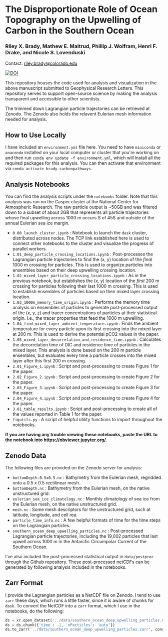 # The Disproportionate Role of Ocean Topography on the Upwelling of Carbon in the Southern Ocean

### Riley X. Brady, Mathew E. Maltrud, Phillip J. Wolfram, Henri F. Drake, and Nicole S. Lovenduski

Contact: riley.brady@colorado.edu

[![DOI](https://zenodo.org/badge/DOI/10.5281/zenodo.4281539.svg)](https://doi.org/10.5281/zenodo.4281539)

This repository houses the code used for analysis and visualization in the above manuscript submitted to Geophysical Research Letters. This repository serves to support open-source science by making the analysis transparent and accessible to other scientists. 

The trimmed down Lagrangian particle trajectories can be retrieved at Zenodo. The Zenodo also holds the relavent Eulerian mesh information needed for analysis. 

## How to Use Locally

I have included an `environment.yml` file here. You need to have `miniconda` or `anaconda` installed on your local computer or cluster that you're working on and then run `conda env update -f environment.yml`, which will install all the required packages for this analysis. You can then activate that environment via `conda activate brady-carbonpathways`. 

## Analysis Notebooks

You can find the analysis scripts under the `notebooks` folder. Note that this analysis was run on the Casper cluster at the National Center for Atmospheric Research. The raw particle output is ~50GB and was filtered down to a subset of about 2GB that represents all particle trajectories whose final upwelling across 1000 m occurs S of 45S and outside of the annual Eulerian sea ice margin. 

* `0.00_launch_cluster.ipynb` : Notebook to launch the `dask` cluster, distributed across nodes. The TCP link established here is used to connect other notebooks to the cluster and visualize the progress of parallel workers.
* `1.01_deep_particle_crossing_locations.ipynb` : Post-processes the Lagrangian particle trajectories to find the (x, y) location of the *final* 1000 m crossing for particles. This is used to organize particles into ensembles based on their deep upwelling crossing location.
* `1.02_mixed_layer_particle_crossing_locations.ipynb` : As in the previous notebook, but establishes the (x, y) location of the *first* 200 m crossing for particles following their last 1000 m crossing. This is used to establish ensembles of particles based on their mixed layer crossing location.
* `1.03_1000m_memory_time_origin.ipynb` : Performs the memory time analysis on ensembles of particles to generate post-processed output of the (x, y, z) and tracer concentrations of particles at their statistical origin. I.e., the tracer properties that feed the 1000 m upwelling.
* `1.04_find_mixed_layer_ambient_temperature.ipynb` : Finds the ambient temperature for every particle upon its first crossing into the mixed layer at 200 m. This is used to derive the potential pCO2 values in the paper.
* `1.05_mixed_layer_decorrelation_and_residence_time.ipynb` : Calculates the decorrelation time of DIC and residence time of particles in the mixed layer. This analysis is done based on the 200 m particle ensembles, but evaluates every time a particle crosses into the mixed layer after this first 200 m crossing.
* `2.01_Figure_1.ipynb` : Script and post-processing to create Figure 1 for the paper.
* `2.02_Figure_2.ipynb` : Script and post-processing to create Figure 2 for the paper.
* `2.03_Figure_3.ipynb` : Script and post-processing to create Figure 3 for the paper.
* `2.04_Figure_4.ipynb` : Script and post-processing to create Figure 4 for the paper.
* `3.01_table_results.ipynb` : Script and post-processing to create all of the values reported in Table 1 for the paper.
* `figutils.py` : A script of helpful utility functions to import throughout the notebooks.

**If you are having any trouble viewing these notebooks, paste the URL to the notebook into https://nbviewer.jupyter.org/**.

## Zenodo Data

The following files are provided on the Zenodo server for analysis:

* `bottomDepth.0.5x0.5.nc` : Bathymetry from the Eulerian mesh, regridded onto a 0.5 x 0.5 rectilinear mesh.
* `bottomDepth.nc` : Bathymetry from the Eulerian mesh, on the native unstructured grid.
* `eulerian_sea_ice_climatology.nc` : Monthly climatology of sea ice from the Eulerian mesh, on the native unstructured grid.
* `mesh.nc` : Some mesh descriptors for the unstructured grid, such at latitude, longitude, and cell rea.
* `particle_time_info.nc` : A few helpful formats of time for the time steps on the Lagrangian particles.
* `southern_ocean_deep_upwelling_particles.nc` : Post-processed Lagrangian particle trajectories, including the 19,002 particles that last upwell across 1000 m in the Antarctic Circumpolar Current of the Southern Ocean.

I've also included the post-processed statistical output in `data/postproc` through the Github repository. These post-processed netCDFs can be generated by following analysis included in the notebooks.

## Zarr Format

I provide the Lagrangian particles as a NetCDF file on Zenodo. I tend to use `zarr` these days, which runs a little faster, since it is aware of chunks for `dask`. To convert the NetCDF into a `zarr` format, which I use in the notebooks, do the following:

```python
ds = xr.open_dataset('../data/southern_ocean_deep_upwelling_particles.nc')
ds = ds.chunk({'time': -1, 'nParticles': 'auto'})
ds.to_zarr('../data/southern_ocean_deep_upwelling_particles.zarr', consolidated=True)
```
